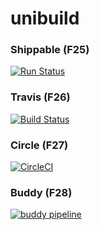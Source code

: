 # unibuild

### Shippable (F25)


[![Run Status](https://api.shippable.com/projects/58e99ab064421007001c6c15/badge?branch=master)](https://app.shippable.com/github/UnitedRPMs/unibuild)



### Travis (F26)


[![Build Status](https://travis-ci.org/UnitedRPMs/unibuild.svg?branch=master)](https://travis-ci.org/UnitedRPMs/unibuild)



### Circle (F27)



[![CircleCI](https://circleci.com/gh/UnitedRPMs/unibuild.svg?style=svg)](https://circleci.com/gh/UnitedRPMs/unibuild)


### Buddy (F28)


[![buddy pipeline](https://app.buddy.works/kuboode/unibuild/pipelines/pipeline/58324/badge.svg?token=10f79cd1425c677a28c47cf0605aa7d77c45deb060048acb20396720fccb6121 "buddy pipeline")](https://app.buddy.works/kuboode/unibuild/pipelines/pipeline/58324)



